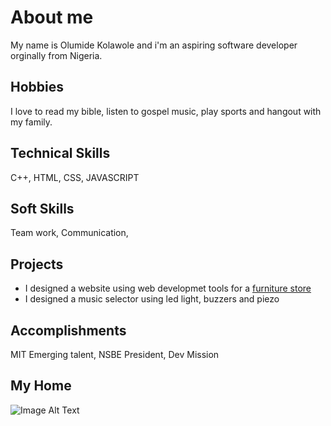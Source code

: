 # About me

My name is Olumide Kolawole and i'm an aspiring software developer orginally from
 Nigeria.

## Hobbies

I love to read my bible, listen to gospel music, play sports and hangout with
my family.  

## Technical Skills

C++, HTML, CSS, JAVASCRIPT

## Soft Skills

Team work, Communication,

## Projects

* I designed a website using web developmet tools for a
  [furniture store](https://jk-furniture-v1.glitch.me)
* I designed a music selector using led light, buzzers and piezo

## Accomplishments

MIT Emerging talent, NSBE President, Dev Mission

## My Home

![Image Alt Text](https://images.unsplash.com/photo-1678652225243-8445e7535e36?q=80&w=1624&auto=format&fit=crop&ixlib=rb-4.0.3&ixid=M3wxMjA3fDB8MHxwaG90by1wYWdlfHx8fGVufDB8fHx8fA%3D%3D)
